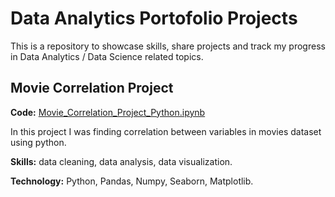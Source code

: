 # Data Analytics Portofolio Projects

This is a repository to showcase skills, share projects and track my progress in Data Analytics / Data Science related topics.

## Movie Correlation Project

**Code:** [Movie_Correlation_Project_Python.ipynb](https://github.com/kramarivan/data_analytics_portofolio_projects/blob/main/Movie_Correlation_Project_Python.ipynb)

In this project I was finding correlation between variables in movies dataset using python.

**Skills:** data cleaning, data analysis, data visualization.

**Technology:** Python, Pandas, Numpy, Seaborn, Matplotlib.
